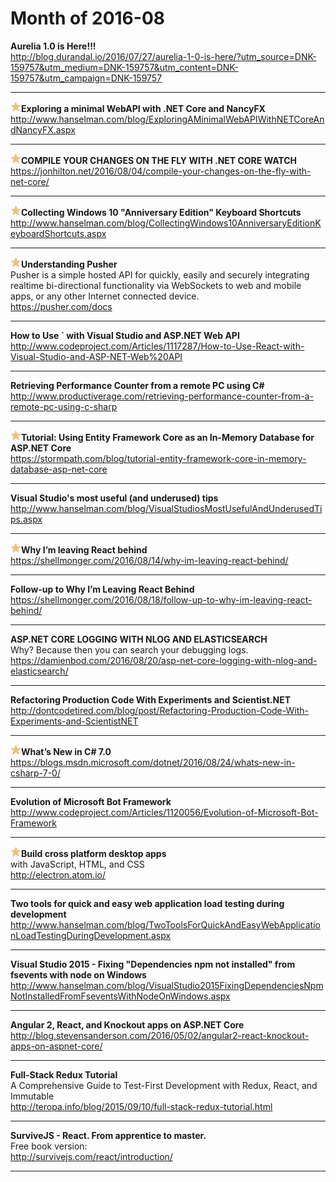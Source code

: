 # Month of 2016-08
__Aurelia 1.0 is Here!!!__  
<http://blog.durandal.io/2016/07/27/aurelia-1-0-is-here/?utm_source=DNK-159757&utm_medium=DNK-159757&utm_content=DNK-159757&utm_campaign=DNK-159757>  
***
__![star](./tags/star.png)Exploring a minimal WebAPI with .NET Core and NancyFX__  
<http://www.hanselman.com/blog/ExploringAMinimalWebAPIWithNETCoreAndNancyFX.aspx>  
***
__![star](./tags/star.png)COMPILE YOUR CHANGES ON THE FLY WITH .NET CORE WATCH__  
<https://jonhilton.net/2016/08/04/compile-your-changes-on-the-fly-with-net-core/>  
***
__![star](./tags/star.png)Collecting Windows 10 "Anniversary Edition" Keyboard Shortcuts__  
<http://www.hanselman.com/blog/CollectingWindows10AnniversaryEditionKeyboardShortcuts.aspx>  
***
__![star](./tags/star.png)Understanding Pusher__  
Pusher is a simple hosted API for quickly, easily and securely integrating realtime bi-directional functionality via WebSockets to web and mobile apps, or any other Internet connected device.  
<https://pusher.com/docs>  
***
__How to Use ` with Visual Studio and ASP.NET Web API__  
<http://www.codeproject.com/Articles/1117287/How-to-Use-React-with-Visual-Studio-and-ASP-NET-Web%20API>  
***
__Retrieving Performance Counter from a remote PC using C#__  
<http://www.productiverage.com/retrieving-performance-counter-from-a-remote-pc-using-c-sharp>  
***
__![star](./tags/star.png)Tutorial: Using Entity Framework Core as an In-Memory Database for ASP.NET Core__  
<https://stormpath.com/blog/tutorial-entity-framework-core-in-memory-database-asp-net-core>  
***
__Visual Studio's most useful (and underused) tips__  
<http://www.hanselman.com/blog/VisualStudiosMostUsefulAndUnderusedTips.aspx>  
***
__![star](./tags/star.png)Why I’m leaving React behind__  
<https://shellmonger.com/2016/08/14/why-im-leaving-react-behind/>  
***
__Follow-up to Why I’m Leaving React Behind__  
<https://shellmonger.com/2016/08/18/follow-up-to-why-im-leaving-react-behind/>  
***
__ASP.NET CORE LOGGING WITH NLOG AND ELASTICSEARCH__  
Why? Because then you can search your debugging logs.  
<https://damienbod.com/2016/08/20/asp-net-core-logging-with-nlog-and-elasticsearch/>  
***
__Refactoring Production Code With Experiments and Scientist.NET__  
<http://dontcodetired.com/blog/post/Refactoring-Production-Code-With-Experiments-and-ScientistNET>  
***
__![star](./tags/star.png)What’s New in C# 7.0__  
<https://blogs.msdn.microsoft.com/dotnet/2016/08/24/whats-new-in-csharp-7-0/>  
***
__Evolution of Microsoft Bot Framework__  
<http://www.codeproject.com/Articles/1120056/Evolution-of-Microsoft-Bot-Framework>  
***
__![star](./tags/star.png)Build cross platform desktop apps__  
with JavaScript, HTML, and CSS  
<http://electron.atom.io/>  
***
__Two tools for quick and easy web application load testing during development__  
<http://www.hanselman.com/blog/TwoToolsForQuickAndEasyWebApplicationLoadTestingDuringDevelopment.aspx>  
***
__Visual Studio 2015 - Fixing "Dependencies npm not installed" from fsevents with node on Windows__  
<http://www.hanselman.com/blog/VisualStudio2015FixingDependenciesNpmNotInstalledFromFseventsWithNodeOnWindows.aspx>  
***
__Angular 2, React, and Knockout apps on ASP.NET Core__  
<http://blog.stevensanderson.com/2016/05/02/angular2-react-knockout-apps-on-aspnet-core/>  
***
__Full-Stack Redux Tutorial__  
A Comprehensive Guide to Test-First Development with Redux, React, and Immutable  
<http://teropa.info/blog/2015/09/10/full-stack-redux-tutorial.html>  
***
__SurviveJS - React. From apprentice to master.__  
Free book version:  
<http://survivejs.com/react/introduction/>  
***
